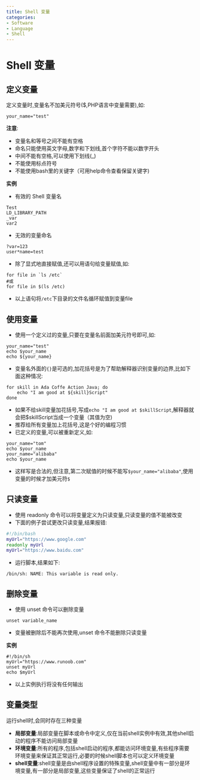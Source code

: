 ```yaml
---
title: Shell 变量
categories:
- Software
- Language
- Shell
---
```

# Shell 变量

## 定义变量

定义变量时,变量名不加美元符号($,PHP语言中变量需要),如:

```shell
your_name="test"
```

**注意**:

- 变量名和等号之间不能有空格
- 命名只能使用英文字母,数字和下划线,首个字符不能以数字开头
- 中间不能有空格,可以使用下划线(_)
- 不能使用标点符号
- 不能使用bash里的关键字（可用help命令查看保留关键字)

**实例**

- 有效的 Shell 变量名

```shell
Test
LD_LIBRARY_PATH
_var
var2
```

- 无效的变量命名

```shell
?var=123
user*name=test
```

- 除了显式地直接赋值,还可以用语句给变量赋值,如:

```shell
for file in `ls /etc`
#或
for file in $(ls /etc)
```

- 以上语句将`/etc`下目录的文件名循环赋值到变量file

## 使用变量

- 使用一个定义过的变量,只要在变量名前面加美元符号即可,如:

```shell
your_name="test"
echo $your_name
echo ${your_name}
```

- 变量名外面的`{}`是可选的,加花括号是为了帮助解释器识别变量的边界,比如下面这种情况:

```shell
for skill in Ada Coffe Action Java; do
    echo "I am good at ${skill}Script"
done
```

- 如果不给skill变量加花括号,写成`echo "I am good at $skillScript`,解释器就会把$skillScript当成一个变量（其值为空)
- 推荐给所有变量加上花括号,这是个好的编程习惯
- 已定义的变量,可以被重新定义,如:

```shell
your_name="tom"
echo $your_name
your_name="alibaba"
echo $your_name
```

- 这样写是合法的,但注意,第二次赋值的时候不能写`$your_name="alibaba"`,使用变量的时候才加美元符`$`

## 只读变量

- 使用 readonly 命令可以将变量定义为只读变量,只读变量的值不能被改变
- 下面的例子尝试更改只读变量,结果报错:

```bash
#!/bin/bash
myUrl="https://www.google.com"
readonly myUrl
myUrl="https://www.baidu.com"
```

- 运行脚本,结果如下:

```shell
/bin/sh: NAME: This variable is read only.
```

## 删除变量

- 使用 unset 命令可以删除变量

```shell
unset variable_name
```

- 变量被删除后不能再次使用,unset 命令不能删除只读变量

**实例**

```shell
#!/bin/sh
myUrl="https://www.runoob.com"
unset myUrl
echo $myUrl
```

- 以上实例执行将没有任何输出

## 变量类型

运行shell时,会同时存在三种变量

- **局部变量**:局部变量在脚本或命令中定义,仅在当前shell实例中有效,其他shell启动的程序不能访问局部变量
- **环境变量**:所有的程序,包括shell启动的程序,都能访问环境变量,有些程序需要环境变量来保证其正常运行,必要的时候shell脚本也可以定义环境变量
- **shell变量**:shell变量是由shell程序设置的特殊变量,shell变量中有一部分是环境变量,有一部分是局部变量,这些变量保证了shell的正常运行